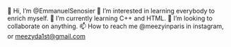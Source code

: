 👋 Hi, I’m @EmmanuelSenosier
👀 I’m interested in learning everybody to enrich myself.
🌱 I’m currently learning C++ and HTML.
💞️ I’m looking to collaborate on anything.
📫 How to reach me @meezyinparis in instagram, or meezyda1st@gmail.com

<!---
EmmanuelSenosier/EmmanuelSenosier is a ✨ special ✨ repository because its `README.md` (this file) appears on your GitHub profile.
You can click the Preview link to take a look at your changes.
--->
